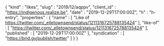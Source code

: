 {
  "kind" : "likes",
  "slug" : "2019/12/aqppv",
  "client_id" : "https://indigenous.realize.be",
  "date" : "2019-12-29T17:00:00Z",
  "h" : "h-entry",
  "properties" : {
    "name" : [ "Like of https://twitter.com/_elletownsend/status/1211316725788135424" ],
    "like-of" : [ "https://twitter.com/_elletownsend/status/1211316725788135424" ],
    "published" : [ "2019-12-29T17:00:00Z" ],
    "syndication" : [ "https://brid.gy/publish/twitter" ]
  }
}
